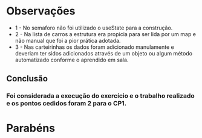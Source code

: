 # Observações

- 1 - No semaforo não foi utilizado o useState para a construção.
- 2 - Na lista de carros a estrutura era propicia para ser lida por um map e não manual que foi a pior prática adotada.
- 3 - Nas carteirinhas os dados foram adicionado manulamente e deveriam ter sidos adicionados através de um objeto ou algum método automatizado conforme o aprendido em sala.

## Conclusão
### Foi considerada a execução do exercício e o trabalho realizado e os pontos  cedidos foram 2 para o CP1.
# Parabéns

